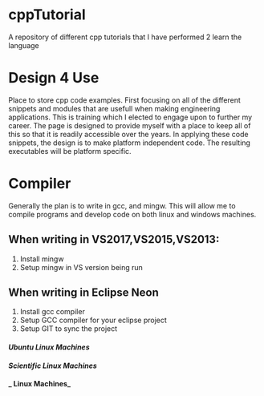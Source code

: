 # cppTutorial
A repository of different cpp tutorials that I have performed 2 learn the language
# Design 4 Use  
Place to store cpp code examples.  First focusing on all of the different snippets and modules that are usefull
when making engineering applications.  This is training which I elected to engage upon to further my career.
The page is designed to provide myself with a place to keep all of this so that it is readily accessible over the years.
In applying these code snippets, the design is to make platform independent code.  The resulting executables will be 
platform specific.


# Compiler

Generally the plan is to write in gcc, and mingw.  This will allow me to compile programs and develop code on both linux
and windows machines.

## When writing in VS2017,VS2015,VS2013:
1) Install mingw
2) Setup mingw in VS version being run

## When writing in Eclipse Neon 
1) Install gcc compiler
2) Setup GCC compiler for your eclipse project
3) Setup GIT to sync the project

#### _Ubuntu Linux Machines_

#### _Scientific Linux Machines_

#### _ Linux Machines_
